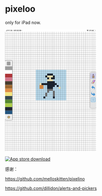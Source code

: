 # pixeloo
only for iPad now.

<img src="https://github.com/Luckeee/pixeloo/blob/master/screenshot/IMG_0053.PNG" width="300" height="400" />

[![App store download](https://www.designpieces.com/wp-content/uploads/2016/02/download-on-the-app-store.png)](https://itunes.apple.com/us/app/pixeloo/id1463355537)

感谢：

https://github.com/melloskitten/pixelino

https://github.com/dillidon/alerts-and-pickers
